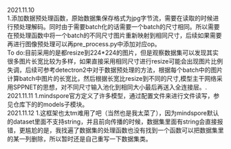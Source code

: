 2021.11.10  
1.添加数据预处理函数，原始数据集保存格式为jpg字节流，需要在读取的时候进行预处理解码。同时由于需要batch化的话需要一个batch的尺寸相同。所以需要在预处理函数中将一个batch的不同尺寸图片重新映射到相同尺寸，后续如果需要再进行图像预处理可以再pre_process.py中添加对应op。  
To do:目前采用的是都resize到224*224的图片，但是观察数据集可以发现其实很多图片长宽比较为多样，如果直接采用相同尺寸进行resize可能会出现图片比例失调，后续可参考detectron2中对于数据预处理的方法，根据每个batch中的图片计算batch中图片的长宽比，然后根据长宽比resize到不同的尺寸,模型主干网络采用SPPNET的思想，对不同尺寸输入池化到相同大小最后再送入全连接层。.  
2021.11.11
1.mindspore官方定义了许多模型，通过配置文件来进行文件读写，参见仓库下的的models子模块。   
2021.11.12
1.这框架也太tm难用了吧（当然也是我太菜了），因为mindspore默认的dataset里面不支持string，并且前向传播的时候，数据集里面有string会直接报错，更尴尬的是，我找遍了数据集的处理函数也没有找到一个函数可以把数据集里的某一列删除，所以暂时还是自己重写一下数据集类。
